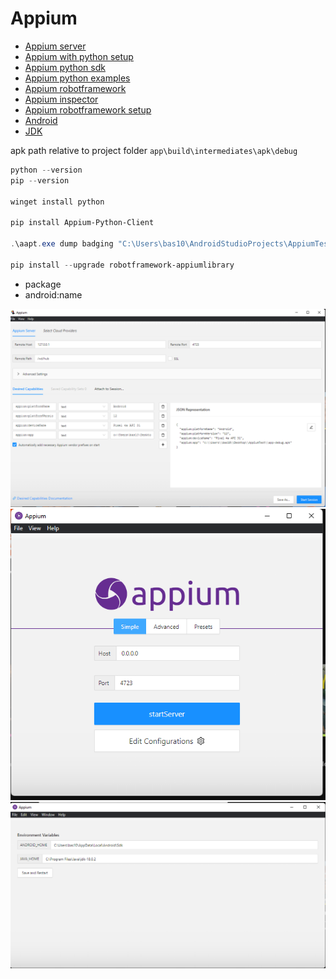 # Appium

- [Appium server](https://github.com/appium/appium-desktop/releases/tag/v1.22.3-4)
- [Appium with python setup](https://qxf2.com/blog/appium-mobile-automation/)
- [Appium python sdk](https://github.com/appium/python-client)
- [Appium python examples](https://github.com/appium/python-client/tree/master/test/functional/android)
- [Appium robotframework](https://github.com/serhatbolsu/robotframework-appiumlibrary)
- [Appium inspector](https://github.com/appium/appium-inspector/releases/tag/v2022.7.1)
- [Appium robotframework setup](https://www.linkedin.com/pulse/step-appium-automation-using-robot-framework-amr-khamis)
- [Android](https://developer.android.com/studio)
- [JDK](https://www.oracle.com/java/technologies/downloads/)

apk path relative to project folder
`app\build\intermediates\apk\debug`

```powershell
python --version
pip --version

winget install python

pip install Appium-Python-Client

.\aapt.exe dump badging "C:\Users\bas10\AndroidStudioProjects\AppiumTestApp\app\build\intermediates\apk\debug\app-debug.apk"

pip install --upgrade robotframework-appiumlibrary
```

- package
- android:name

![](2022-08-10-21-09-32.png)
![](2022-08-10-21-10-02.png)
![](2022-08-10-21-10-21.png)

